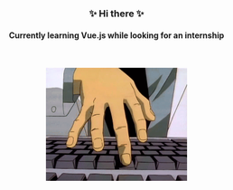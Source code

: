 <h3 align="center">✨ Hi there ✨</h3>
<h4 align="center">Currently learning Vue.js while looking for an internship</h4>
<br>
<p align="center"><img width="250" height="200" src="gto_keyboard.gif"></p>
